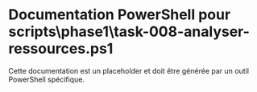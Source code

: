 # Documentation PowerShell pour scripts\phase1\task-008-analyser-ressources.ps1

Cette documentation est un placeholder et doit être générée par un outil PowerShell spécifique.
